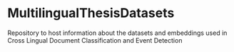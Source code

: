 # MultilingualThesisDatasets
Repository to host information about the datasets and embeddings used in Cross Lingual Document Classification and Event Detection
